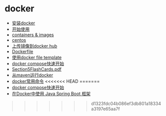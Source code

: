 # docker

* [安装docker](./install.md)
* [开始使用](./get_start.md)
* [containers & images](./containers_images.md)
* [centos](./centos.md)
* [上传镜像到docker hub](./upload_image.md)
* [Dockerfile](./content/Dockerfile.md)
* [使用docker file template](./docker_file_template.md)
* [docker compose快速开始](./content/docker_compose_quick.start.md)
* [Section5FlashCards.pdf](Section5FlashCards.pdf)
* [从maven运行docker](./docker_from_maven.md)
* [docker常用命令](./docker_commands.md)
<<<<<<< HEAD
=======
* [docker compose快速开始](./content/docker_compose_quick.start.md)
* [在Docker中使用 Java Spring Boot 框架](./content/spring_boot_in_docker.md)
>>>>>>> d1323fdc04b086ef3db801a18334a3197e65aa7f
